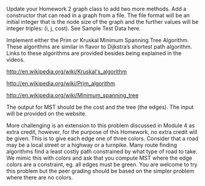 Update your Homework 2 graph class to add two more methods. Add a constructor that can read in a graph from a file. The file format will be an initial integer that is the node size of the graph and the further values will be integer triples: (i, j, cost). See Sample Test Data here.

Implement either the Prim or Kruskal Minimum Spanning Tree Algorithm. These algorithms are similar in flavor to Dijkstra’s shortest path algorithm. Links to these algorithms are provided besides being explained in the videos.

http://en.wikipedia.org/wiki/Kruskal's_algorithm

http://en.wikipedia.org/wiki/Prim_algorithm 

http://en.wikipedia.org/wiki/Minimum_spanning_tree 

The output for MST should be the cost and the tree (the edges).  The input will be provided on the website.

More challenging is an extension to this problem discussed in Module 4 as extra credit, however, for the purpose of this Homework, no extra credit will be given. This is to give each edge one of three colors. Consider that a road may be a local street or a highway or a turnpike.  Many route finding algorithms find a least costly path constrained by what type of road to take. We mimic this with colors and ask that you compute MST where the edge colors are a constraint, eg. all edges must be green. You are welcome to try this problem but the peer grading should be based on the simpler problem where there are no colors.

